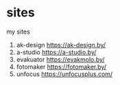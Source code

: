 # sites
my sites

1. ak-design https://ak-design.by/
2. a-studio https://a-studio.by/
3. evakuator https://evakmolo.by/
4. fotomaker https://fotomaker.by/
5. unfocus https://unfocusplus.com/
